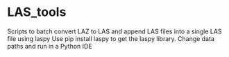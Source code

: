 # LAS_tools
Scripts to batch convert LAZ to LAS and append LAS files into a single LAS file using laspy
Use pip install laspy to get the laspy library.
Change data paths and run in a Python IDE
